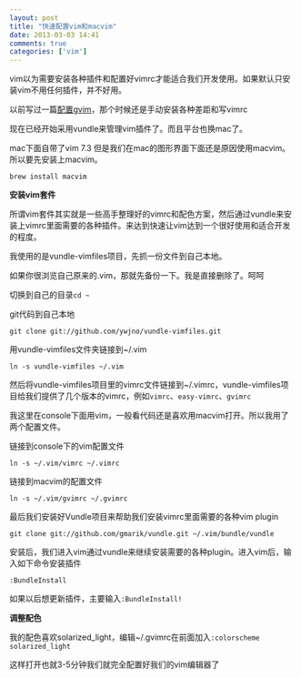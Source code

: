 ```yaml
---
layout: post
title: "快速配置vim和macvim"
date: 2013-03-03 14:41
comments: true
categories: ['vim']
---
```

vim以为需要安装各种插件和配置好vimrc才能适合我们开发使用。如果默认只安装vim不用任何插件，并不好用。

以前写过一篇[配置gvim](http://babodx.github.com/blog/2011/10/31/gvim-vimrc-file/)，那个时候还是手动安装各种差距和写vimrc

现在已经开始采用vundle来管理vim插件了。而且平台也换mac了。

mac下面自带了vim 7.3 但是我们在mac的图形界面下面还是原因使用macvim。所以要先安装上macvim。

```
brew install macvim
```

**安装vim套件**

所谓vim套件其实就是一些高手整理好的vimrc和配色方案，然后通过vundle来安装上vimrc里面需要的各种插件。来达到快速让vim达到一个很好使用和适合开发的程度。

我使用的是vundle-vimfiles项目，先抓一份文件到自己本地。

如果你很浏览自己原来的.vim，那就先备份一下。我是直接删除了。呵呵

切换到自己的目录`cd ~`

git代码到自己本地

```
git clone git://github.com/ywjno/vundle-vimfiles.git
```

用vundle-vimfiles文件夹链接到~/.vim

```
ln -s vundle-vimfiles ~/.vim
```

然后将vundle-vimfiles项目里的vimrc文件链接到~/.vimrc，vundle-vimfiles项目给我们提供了几个版本的vimrc，例如`vimrc`、`easy-vimrc`、`gvimrc`

我这里在console下面用vim，一般看代码还是喜欢用macvim打开。所以我用了两个配置文件。

链接到console下的vim配置文件

```
ln -s ~/.vim/vimrc ~/.vimrc
```

链接到macvim的配置文件

```
ln -s ~/.vim/gvimrc ~/.gvimrc
```

最后我们安装好Vundle项目来帮助我们安装vimrc里面需要的各种vim plugin

```
git clone git://github.com/gmarik/vundle.git ~/.vim/bundle/vundle
```

安装后，我们进入vim通过vundle来继续安装需要的各种plugin。进入vim后，输入如下命令安装插件

```
:BundleInstall
```

如果以后想更新插件，主要输入`:BundleInstall!`

**调整配色**

我的配色喜欢solarized_light，编辑~/.gvimrc在前面加入`:colorscheme solarized_light`

这样打开也就3-5分钟我们就完全配置好我们的vim编辑器了




